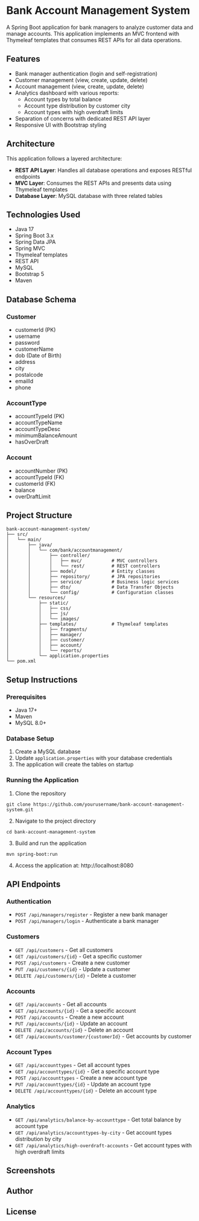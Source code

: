 # Bank Account Management System

A Spring Boot application for bank managers to analyze customer data and manage accounts. This application implements an MVC frontend with Thymeleaf templates that consumes REST APIs for all data operations.

## Features

- Bank manager authentication (login and self-registration)
- Customer management (view, create, update, delete)
- Account management (view, create, update, delete)
- Analytics dashboard with various reports:
    - Account types by total balance
    - Account type distribution by customer city
    - Account types with high overdraft limits
- Separation of concerns with dedicated REST API layer
- Responsive UI with Bootstrap styling

## Architecture

This application follows a layered architecture:

- **REST API Layer**: Handles all database operations and exposes RESTful endpoints
- **MVC Layer**: Consumes the REST APIs and presents data using Thymeleaf templates
- **Database Layer**: MySQL database with three related tables

## Technologies Used

- Java 17
- Spring Boot 3.x
- Spring Data JPA
- Spring MVC
- Thymeleaf templates
- REST API
- MySQL
- Bootstrap 5
- Maven

## Database Schema

### Customer
- customerId (PK)
- username
- password
- customerName
- dob (Date of Birth)
- address
- city
- postalcode
- emailId
- phone

### AccountType
- accountTypeId (PK)
- accountTypeName
- accountTypeDesc
- minimumBalanceAmount
- hasOverDraft

### Account
- accountNumber (PK)
- accountTypeId (FK)
- customerId (FK)
- balance
- overDraftLimit

## Project Structure

```
bank-account-management-system/
├── src/
│   └── main/
│       ├── java/
│       │   └── com/bank/accountmanagement/
│       │       ├── controller/
│       │       │   ├── mvc/           # MVC controllers
│       │       │   └── rest/          # REST controllers
│       │       ├── model/             # Entity classes
│       │       ├── repository/        # JPA repositories
│       │       ├── service/           # Business logic services
│       │       ├── dto/               # Data Transfer Objects
│       │       └── config/            # Configuration classes
│       └── resources/
│           ├── static/
│           │   ├── css/
│           │   ├── js/
│           │   └── images/
│           ├── templates/             # Thymeleaf templates
│           │   ├── fragments/
│           │   ├── manager/
│           │   ├── customer/
│           │   ├── account/
│           │   └── reports/
│           └── application.properties
└── pom.xml
```

## Setup Instructions

### Prerequisites
- Java 17+
- Maven
- MySQL 8.0+

### Database Setup
1. Create a MySQL database
2. Update `application.properties` with your database credentials
3. The application will create the tables on startup

### Running the Application
1. Clone the repository
```
git clone https://github.com/yourusername/bank-account-management-system.git
```

2. Navigate to the project directory
```
cd bank-account-management-system
```

3. Build and run the application
```
mvn spring-boot:run
```

4. Access the application at: http://localhost:8080

## API Endpoints

### Authentication
- `POST /api/managers/register` - Register a new bank manager
- `POST /api/managers/login` - Authenticate a bank manager

### Customers
- `GET /api/customers` - Get all customers
- `GET /api/customers/{id}` - Get a specific customer
- `POST /api/customers` - Create a new customer
- `PUT /api/customers/{id}` - Update a customer
- `DELETE /api/customers/{id}` - Delete a customer

### Accounts
- `GET /api/accounts` - Get all accounts
- `GET /api/accounts/{id}` - Get a specific account
- `POST /api/accounts` - Create a new account
- `PUT /api/accounts/{id}` - Update an account
- `DELETE /api/accounts/{id}` - Delete an account
- `GET /api/accounts/customer/{customerId}` - Get accounts by customer

### Account Types
- `GET /api/accounttypes` - Get all account types
- `GET /api/accounttypes/{id}` - Get a specific account type
- `POST /api/accounttypes` - Create a new account type
- `PUT /api/accounttypes/{id}` - Update an account type
- `DELETE /api/accounttypes/{id}` - Delete an account type

### Analytics
- `GET /api/analytics/balance-by-accounttype` - Get total balance by account type
- `GET /api/analytics/accounttypes-by-city` - Get account types distribution by city
- `GET /api/analytics/high-overdraft-accounts` - Get account types with high overdraft limits

## Screenshots


## Author


## License
